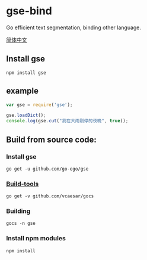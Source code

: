 # gse-bind

Go efficient text segmentation, binding other language.

[简体中文](https://github.com/vcaesar/gse-bind/blob/master/README_zh.md)

## Install gse
```
npm install gse
```

## example

```js
var gse = require('gse');

gse.loadDict();
console.log(gse.cut("我在大雨刚停的夜晚", true));
```

## Build from source code:

### Install gse
```
go get -u github.com/go-ego/gse
```

### [Build-tools](github.com/vcaesar/gocs)
```
go get -v github.com/vcaesar/gocs
```

### Building

```
gocs -n gse
```

### Install npm modules 

```
npm install
```